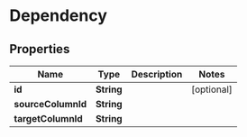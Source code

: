 

# Dependency


## Properties

| Name | Type | Description | Notes |
|------------ | ------------- | ------------- | -------------|
|**id** | **String** |  |  [optional] |
|**sourceColumnId** | **String** |  |  |
|**targetColumnId** | **String** |  |  |



